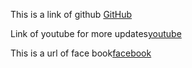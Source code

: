 This is a link of github [GitHub](http://github.com)

Link of youtube for more updates[youtube](https://youtu.be/TuUFJzYDRwg)

This is a url of face book[facebook](https://www.facebook.com/)



